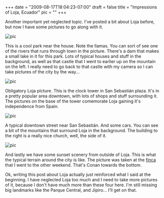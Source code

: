 
+++
date = "2009-08-17T18:04:23-07:00"
draft = false
title = "Impressions of Loja, Ecuador"
pic = ""
+++

<p>Another important yet neglected topic.  I've posted a bit about Loja before, but now I have some pictures to go along with it.</p>
<p><img border="0" src="http://www.justinmccandless.com/uploads/images/CIMG2327s.jpg" alt="pic"/></p>
<p>This is a cool park near the house.  Note the llamas.  You can sort of see one of the rivers that runs through town in the picture.  There's a dam that makes a small lake in it for this park.  Lots of typical houses and stuff in the background, as well as that castle that I went to earlier up on the mountain on the left.  I really need to go back to that castle with my camera so I can take pictures of the city by the way...</p>
<p> <img border="0" src="http://www.justinmccandless.com/uploads/images/CIMG2334s.jpg" alt="pic" /></p>
<p>Obligatory Loja picture.  This is the clock tower in San Sebasti&aacute;n plaza.  It's in a pretty popular area downtown, with lots of shops and stuff surrounding it.  The pictures on the base of the tower comemorate Loja gaining it's independence from Spain.</p>
<p> <img border="0" src="http://www.justinmccandless.com/uploads/images/CIMG2340s.jpg" alt="pic"/></p>
<p>A typical downtown street near San Sebasti&aacute;n.  And some cars.  You can see a bit of the mountains that surround Loja in the background.  The building to the right is a really nice church, well, the side of it.</p>
<p><img border="0" src="http://www.justinmccandless.com/uploads/images/CIMG2274s.jpg" alt="pic"/></p>
<p>And lastly we have some sunset scenery from outside of Loja.  This is what the typical terrain around the city is like. The picture was taken at the  <a href="http://www.justinmccandless.com/entries/38.php">finca</a> that I went to the other weekend.  That's Conan towards the bottom.</p>
<p>Ok, writing this post about Loja actually just reinforced what I said at the beginning.  I have neglected Loja too much and I need to take more pictures of it, because I don't have much more than these four here.  I'm still missing big landmarks like the Parque Central, and Jipiro...  I'll get on that.</p>